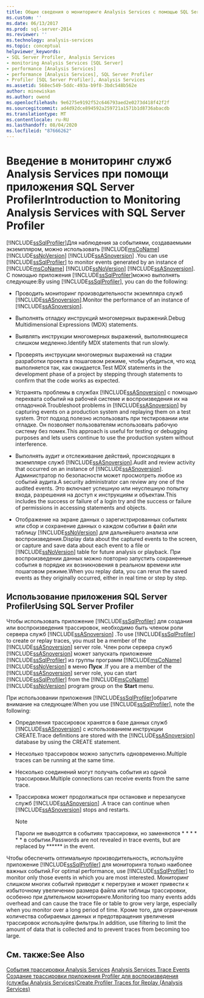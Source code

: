 ```yaml
---
title: Общие сведения о мониторинге Analysis Services с помощью SQL Server Profiler | Документация Майкрософт
ms.custom: ''
ms.date: 06/13/2017
ms.prod: sql-server-2014
ms.reviewer: ''
ms.technology: analysis-services
ms.topic: conceptual
helpviewer_keywords:
- SQL Server Profiler, Analysis Services
- monitoring Analysis Services [SQL Server]
- performance [Analysis Services]
- performance [Analysis Services], SQL Server Profiler
- Profiler [SQL Server Profiler], Analysis Services
ms.assetid: 568ec549-5ddc-493a-b9f8-3bdc548b562e
author: minewiskan
ms.author: owend
ms.openlocfilehash: 9e6275e9192f52c646793aed2e0273d418f42f2f
ms.sourcegitcommit: ad4d92dce894592a259721a1571b1d8736abacdb
ms.translationtype: MT
ms.contentlocale: ru-RU
ms.lasthandoff: 08/04/2020
ms.locfileid: "87666262"
---
```

# <a name="introduction-to-monitoring-analysis-services-with-sql-server-profiler"></a><span data-ttu-id="7dbdf-102">Введение в мониторинг служб Analysis Services при помощи приложения SQL Server Profiler</span><span class="sxs-lookup"><span data-stu-id="7dbdf-102">Introduction to Monitoring Analysis Services with SQL Server Profiler</span></span>
  <span data-ttu-id="7dbdf-103">[!INCLUDE[ssSqlProfiler](../../includes/sssqlprofiler-md.md)]Для наблюдения за событиями, создаваемыми экземпляром, можно использовать [!INCLUDE[msCoName](../../includes/msconame-md.md)] [!INCLUDE[ssNoVersion](../../includes/ssnoversion-md.md)] [!INCLUDE[ssASnoversion](../../includes/ssasnoversion-md.md)] .</span><span class="sxs-lookup"><span data-stu-id="7dbdf-103">You can use [!INCLUDE[ssSqlProfiler](../../includes/sssqlprofiler-md.md)] to monitor events generated by an instance of [!INCLUDE[msCoName](../../includes/msconame-md.md)] [!INCLUDE[ssNoVersion](../../includes/ssnoversion-md.md)] [!INCLUDE[ssASnoversion](../../includes/ssasnoversion-md.md)].</span></span> <span data-ttu-id="7dbdf-104">С помощью приложения [!INCLUDE[ssSqlProfiler](../../includes/sssqlprofiler-md.md)]можно выполнять следующее:</span><span class="sxs-lookup"><span data-stu-id="7dbdf-104">By using [!INCLUDE[ssSqlProfiler](../../includes/sssqlprofiler-md.md)], you can do the following:</span></span>  
  
-   <span data-ttu-id="7dbdf-105">Проводить мониторинг производительности экземпляра служб [!INCLUDE[ssASnoversion](../../includes/ssasnoversion-md.md)].</span><span class="sxs-lookup"><span data-stu-id="7dbdf-105">Monitor the performance of an instance of [!INCLUDE[ssASnoversion](../../includes/ssasnoversion-md.md)].</span></span>  
  
-   <span data-ttu-id="7dbdf-106">Выполнять отладку инструкций многомерных выражений.</span><span class="sxs-lookup"><span data-stu-id="7dbdf-106">Debug Multidimensional Expressions (MDX) statements.</span></span>  
  
-   <span data-ttu-id="7dbdf-107">Выявлять инструкции многомерных выражений, выполняющиеся слишком медленно.</span><span class="sxs-lookup"><span data-stu-id="7dbdf-107">Identify MDX statements that run slowly.</span></span>  
  
-   <span data-ttu-id="7dbdf-108">Проверять инструкции многомерных выражений на стадии разработки проекта в пошаговом режиме, чтобы убедиться, что код выполняется так, как ожидается.</span><span class="sxs-lookup"><span data-stu-id="7dbdf-108">Test MDX statements in the development phase of a project by stepping through statements to confirm that the code works as expected.</span></span>  
  
-   <span data-ttu-id="7dbdf-109">Устранять проблемы в службах [!INCLUDE[ssASnoversion](../../includes/ssasnoversion-md.md)] с помощью перехвата событий на рабочей системе и воспроизведения их на отладочной.</span><span class="sxs-lookup"><span data-stu-id="7dbdf-109">Troubleshoot problems in [!INCLUDE[ssASnoversion](../../includes/ssasnoversion-md.md)] by capturing events on a production system and replaying them on a test system.</span></span> <span data-ttu-id="7dbdf-110">Этот подход полезно использовать при тестировании или отладке. Он позволяет пользователям использовать рабочую систему без помех.</span><span class="sxs-lookup"><span data-stu-id="7dbdf-110">This approach is useful for testing or debugging purposes and lets users continue to use the production system without interference.</span></span>  
  
-   <span data-ttu-id="7dbdf-111">Выполнять аудит и отслеживание действий, происходящих в экземпляре служб [!INCLUDE[ssASnoversion](../../includes/ssasnoversion-md.md)].</span><span class="sxs-lookup"><span data-stu-id="7dbdf-111">Audit and review activity that occurred on an instance of [!INCLUDE[ssASnoversion](../../includes/ssasnoversion-md.md)].</span></span> <span data-ttu-id="7dbdf-112">Администратор по безопасности может просмотреть любое из событий аудита.</span><span class="sxs-lookup"><span data-stu-id="7dbdf-112">A security administrator can review any one of the audited events.</span></span> <span data-ttu-id="7dbdf-113">Это включает успешную или неуспешную попытку входа, разрешения на доступ к инструкциям и объектам.</span><span class="sxs-lookup"><span data-stu-id="7dbdf-113">This includes the success or failure of a login try and the success or failure of permissions in accessing statements and objects.</span></span>  
  
-   <span data-ttu-id="7dbdf-114">Отображение на экране данных о зарегистрированных событиях или сбор и сохранение данных о каждом событии в файл или таблицу [!INCLUDE[ssNoVersion](../../includes/ssnoversion-md.md)] для дальнейшего анализа или воспроизведения.</span><span class="sxs-lookup"><span data-stu-id="7dbdf-114">Display data about the captured events to the screen, or capture and save data about each event to a file or [!INCLUDE[ssNoVersion](../../includes/ssnoversion-md.md)] table for future analysis or playback.</span></span> <span data-ttu-id="7dbdf-115">При воспроизведении данных можно повторно запустить сохраненные события в порядке их возникновения в реальном времени или пошаговом режиме.</span><span class="sxs-lookup"><span data-stu-id="7dbdf-115">When you replay data, you can rerun the saved events as they originally occurred, either in real time or step by step.</span></span>  
  
## <a name="using-sql-server-profiler"></a><span data-ttu-id="7dbdf-116">Использование приложения SQL Server Profiler</span><span class="sxs-lookup"><span data-stu-id="7dbdf-116">Using SQL Server Profiler</span></span>  
 <span data-ttu-id="7dbdf-117">Чтобы использовать приложение [!INCLUDE[ssSqlProfiler](../../includes/sssqlprofiler-md.md)] для создания или воспроизведения трассировок, необходимо быть членом роли сервера служб [!INCLUDE[ssASnoversion](../../includes/ssasnoversion-md.md)] .</span><span class="sxs-lookup"><span data-stu-id="7dbdf-117">To use [!INCLUDE[ssSqlProfiler](../../includes/sssqlprofiler-md.md)] to create or replay traces, you must be a member of the [!INCLUDE[ssASnoversion](../../includes/ssasnoversion-md.md)] server role.</span></span> <span data-ttu-id="7dbdf-118">Член роли сервера служб [!INCLUDE[ssASnoversion](../../includes/ssasnoversion-md.md)] может запускать приложение [!INCLUDE[ssSqlProfiler](../../includes/sssqlprofiler-md.md)] из группы программ [!INCLUDE[msCoName](../../includes/msconame-md.md)] [!INCLUDE[ssNoVersion](../../includes/ssnoversion-md.md)] в меню **Пуск** .</span><span class="sxs-lookup"><span data-stu-id="7dbdf-118">If you are a member of the [!INCLUDE[ssASnoversion](../../includes/ssasnoversion-md.md)] server role, you can start [!INCLUDE[ssSqlProfiler](../../includes/sssqlprofiler-md.md)] from the [!INCLUDE[msCoName](../../includes/msconame-md.md)] [!INCLUDE[ssNoVersion](../../includes/ssnoversion-md.md)] program group on the **Start** menu.</span></span>  
  
 <span data-ttu-id="7dbdf-119">При использовании приложения [!INCLUDE[ssSqlProfiler](../../includes/sssqlprofiler-md.md)]обратите внимание на следующее:</span><span class="sxs-lookup"><span data-stu-id="7dbdf-119">When you use [!INCLUDE[ssSqlProfiler](../../includes/sssqlprofiler-md.md)], note the following:</span></span>  
  
-   <span data-ttu-id="7dbdf-120">Определения трассировок хранятся в базе данных служб [!INCLUDE[ssASnoversion](../../includes/ssasnoversion-md.md)] с использованием инструкции CREATE.</span><span class="sxs-lookup"><span data-stu-id="7dbdf-120">Trace definitions are stored with the [!INCLUDE[ssASnoversion](../../includes/ssasnoversion-md.md)] database by using the CREATE statement.</span></span>  
  
-   <span data-ttu-id="7dbdf-121">Несколько трассировок можно запустить одновременно.</span><span class="sxs-lookup"><span data-stu-id="7dbdf-121">Multiple traces can be running at the same time.</span></span>  
  
-   <span data-ttu-id="7dbdf-122">Несколько соединений могут получать события из одной трассировки.</span><span class="sxs-lookup"><span data-stu-id="7dbdf-122">Multiple connections can receive events from the same trace.</span></span>  
  
-   <span data-ttu-id="7dbdf-123">Трассировка может продолжаться при остановке и перезапуске служб [!INCLUDE[ssASnoversion](../../includes/ssasnoversion-md.md)] .</span><span class="sxs-lookup"><span data-stu-id="7dbdf-123">A trace can continue when [!INCLUDE[ssASnoversion](../../includes/ssasnoversion-md.md)] stops and restarts.</span></span>  
  
    > [!NOTE]  
    >  <span data-ttu-id="7dbdf-124">Пароли не выводятся в событиях трассировки, но заменяются \* \* \* \* \* \* в событии.</span><span class="sxs-lookup"><span data-stu-id="7dbdf-124">Passwords are not revealed in trace events, but are replaced by \*\*\*\*\*\* in the event.</span></span>  
  
 <span data-ttu-id="7dbdf-125">Чтобы обеспечить оптимальную производительность, используйте приложение [!INCLUDE[ssSqlProfiler](../../includes/sssqlprofiler-md.md)] для мониторинга только наиболее важных событий.</span><span class="sxs-lookup"><span data-stu-id="7dbdf-125">For optimal performance, use [!INCLUDE[ssSqlProfiler](../../includes/sssqlprofiler-md.md)] to monitor only those events in which you are most interested.</span></span> <span data-ttu-id="7dbdf-126">Мониторинг слишком многих событий приводит к перегрузке и может привести к избыточному увеличению размера файла или таблицы трассировки, особенно при длительном мониторинге.</span><span class="sxs-lookup"><span data-stu-id="7dbdf-126">Monitoring too many events adds overhead and can cause the trace file or table to grow very large, especially when you monitor over a long period of time.</span></span> <span data-ttu-id="7dbdf-127">Кроме того, для ограничения количества собираемых данных и предотвращения увеличения трассировок используйте фильтры.</span><span class="sxs-lookup"><span data-stu-id="7dbdf-127">In addition, use filtering to limit the amount of data that is collected and to prevent traces from becoming too large.</span></span>  
  
## <a name="see-also"></a><span data-ttu-id="7dbdf-128">См. также:</span><span class="sxs-lookup"><span data-stu-id="7dbdf-128">See Also</span></span>  
 <span data-ttu-id="7dbdf-129">[События трассировки Analysis Services](https://docs.microsoft.com/bi-reference/trace-events/analysis-services-trace-events) </span><span class="sxs-lookup"><span data-stu-id="7dbdf-129">[Analysis Services Trace Events](https://docs.microsoft.com/bi-reference/trace-events/analysis-services-trace-events) </span></span>  
 [<span data-ttu-id="7dbdf-130">Создание трассировки приложения Profiler для воспроизведения (службы Analysis Services)</span><span class="sxs-lookup"><span data-stu-id="7dbdf-130">Create Profiler Traces for Replay &#40;Analysis Services&#41;</span></span>](create-profiler-traces-for-replay-analysis-services.md)  
  
  
